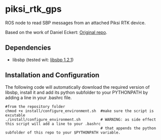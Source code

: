 # piksi_rtk_gps
ROS node to read SBP messages from an attached Piksi RTK device.


Based on the work of Daniel Eckert: [Original repo](https://bitbucket.org/Daniel-Eckert/mav_localization).


## Dependencies
  * libsbp (tested wit: [libsbp 1.2.1](https://github.com/swift-nav/libsbp/tree/v1.2.1))
  
## Installation and Configuration
The following code will automatically download the required version of libsbp, install it and add its python subfolder to your PYTHONPATH by adding a line in your .bashrc file.

```
#from the repository folder
chmod +x install/configure_environment.sh  #make sure the script is excutable
./install/configure_environment.sh         # WARNING: as side effect this script will add a line to your .bashrc
                                           # that appends the python subfolder of this repo to your $PYTHONPATH variable.
```
